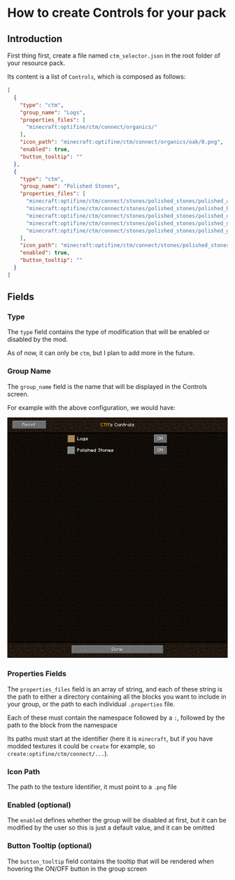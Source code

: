 # How to create Controls for your pack

## Introduction

First thing first, create a file named `ctm_selector.json` in the root folder of your resource pack.

Its content is a list of `Controls`, which is composed as follows:

```json
[
  {
    "type": "ctm",
    "group_name": "Logs",
    "properties_files": [
      "minecraft:optifine/ctm/connect/organics/"
    ],
    "icon_path": "minecraft:optifine/ctm/connect/organics/oak/0.png",
    "enabled": true,
    "button_tooltip": ""
  },
  {
    "type": "ctm",
    "group_name": "Polished Stones",
    "properties_files": [
      "minecraft:optifine/ctm/connect/stones/polished_stones/polished_andesite.properties",
      "minecraft:optifine/ctm/connect/stones/polished_stones/polished_blackstone.properties",
      "minecraft:optifine/ctm/connect/stones/polished_stones/polished_deepslate.properties",
      "minecraft:optifine/ctm/connect/stones/polished_stones/polished_diorite.properties",
      "minecraft:optifine/ctm/connect/stones/polished_stones/polished_granite.properties"
    ],
    "icon_path": "minecraft:optifine/ctm/connect/stones/polished_stones/0.png",
    "enabled": true,
    "button_tooltip": ""
  }
]
```

## Fields

### Type

The `type` field contains the type of modification that will be enabled or disabled by the mod.

As of now, it can only be `ctm`, but I plan to add more in the future.

### Group Name

The `group_name` field is the name that will be displayed in the Controls screen.

For example with the above configuration, we would have:

![group_name_ex](https://github.com/Aeldit/Aeldit/blob/main/ctm_selector/group_name_ex.png?raw=true)

### Properties Fields

The `properties_files` field is an array of string, and each of these string is the path to either a directory
containing all the blocks you want to include in your group, or the path to each individual `.properties` file.

Each of these must contain the namespace followed by a `:`, followed by the path to the block from the namespace

Its paths must start at the identifier (here it is `minecraft`, but if you have modded
textures it could be `create` for example, so `create:optifine/ctm/connect/...`).

### Icon Path

The path to the texture Identifier, it must point to a `.png` file

### Enabled (optional)

The `enabled` defines whether the group will be disabled at first, but it can be modified by the user so this is just a
default value, and it can be omitted

### Button Tooltip (optional)

The `button_tooltip` field contains the tooltip that will be rendered when hovering the ON/OFF button in the group
screen
